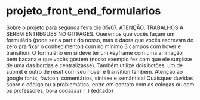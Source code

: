 # projeto_front_end_formularios

Sobre o projeto para segunda feira dia 05/07. ATENÇÃO, TRABALHOS A SEREM ENTREGUES NO GITPAGES. Queremos que vocês façam um formulário (pode ser a partir do nosso, mas é daora que vocês escrevam do zero pra fixar o conhecimento!) com no mínimo 3 campos com hover e transition. O formulário em si deve ter um keyframe com uma animação bem bacana e que vocês gostem (nosso exemplo fez com que ele surgisse de uma das bordas e centralizasse). Também utilize dois botões, um de submit e outro de reset com seu hover e transition também. Atenção ao google fonts, favicon, comentários, sintaxe e semântica! Quaisquer duvidas sobre o código ou a problemática, entre em contato com os colegas ou com os professores, bora codaaaar ! :) (editado) 